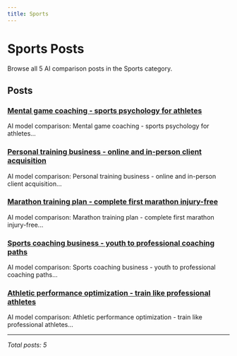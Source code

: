 ```yaml
---
title: Sports
---
```


# Sports Posts

Browse all 5 AI comparison posts in the Sports category.

## Posts

### [Mental game coaching - sports psychology for athletes](claude-vs-chatgpt-vs-grok-sports-psychology-2025.md)

AI model comparison: Mental game coaching - sports psychology for athletes...

### [Personal training business - online and in-person client acquisition](claude-vs-mistral-vs-grok-personal-training-2025.md)

AI model comparison: Personal training business - online and in-person client acquisition...

### [Marathon training plan - complete first marathon injury-free](deepseek-vs-grok-vs-chatgpt-marathon-training-2025.md)

AI model comparison: Marathon training plan - complete first marathon injury-free...

### [Sports coaching business - youth to professional coaching paths](gemini-vs-claude-vs-grok-coaching-career-2025.md)

AI model comparison: Sports coaching business - youth to professional coaching paths...

### [Athletic performance optimization - train like professional athletes](mistral-vs-deepseek-vs-claude-athletic-performance-2025.md)

AI model comparison: Athletic performance optimization - train like professional athletes...

---

*Total posts: 5*
